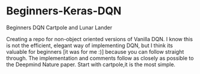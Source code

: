 # Beginners-Keras-DQN
Beginners DQN Cartpole and Lunar Lander

Creating a repo for non-object oriented versions of Vanilla DQN. 
I know this is not the efficient, elegant way of implementing DQN, 
but I think its valuable for beginners [it was for me :)] because you can follow straight through.  The implementation and comments follow as closely as possible to the Deepmind Nature paper. 
Start with cartpole,it is the most simple.
